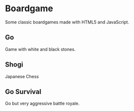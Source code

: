 # Boardgame
Some classic boardgames made with HTML5 and JavaScript.

## Go
Game with white and black stones.

## Shogi
Japanese Chess

## Go Survival
Go but very aggressive battle royale.